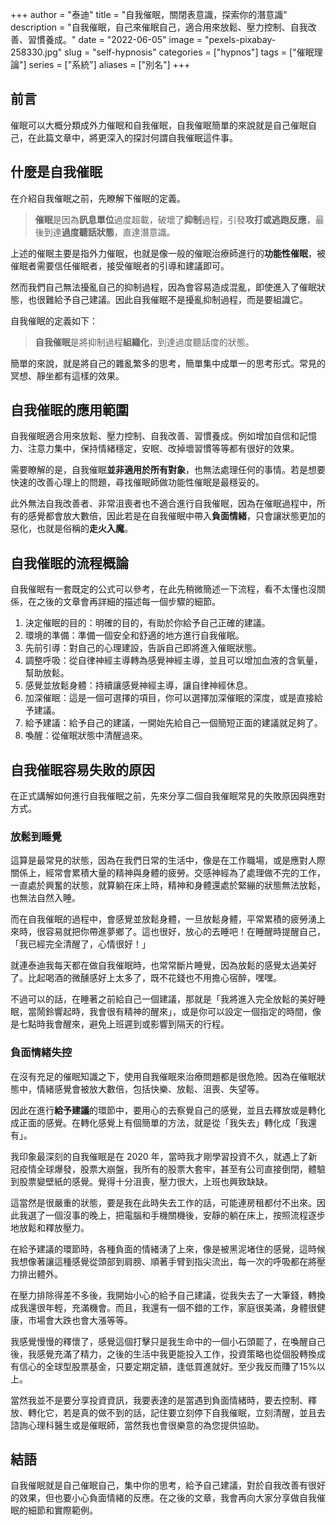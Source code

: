 +++
author = "泰迪"
title = "自我催眠，關閉表意識，探索你的潛意識"
description = "自我催眠，自己來催眠自己，適合用來放鬆、壓力控制、自我改善、習慣養成。"
date = "2022-06-05"
image = "pexels-pixabay-258330.jpg"
slug = "self-hypnosis"
categories = ["hypnos"]
tags = ["催眠理論"]
series = ["系統"]
aliases = ["別名"]
+++

## 前言
催眠可以大概分類成外力催眠和自我催眠，自我催眠簡單的來說就是自己催眠自己，在此篇文章中，將更深入的探討何謂自我催眠這件事。

## 什麼是自我催眠
在介紹自我催眠之前，先瞭解下催眠的定義。
> **催眠**是因為**訊息單位**過度超載，破壞了**抑制**過程，引發**攻打或逃跑反應**，最後到達**過度聽話狀態**，直達潛意識。

上述的催眠主要是指外力催眠，也就是像一般的催眠治療師進行的**功能性催眠**，被催眠者需要信任催眠者，接受催眠者的引導和建議即可。

然而我們自己無法擾亂自己的抑制過程，因為會容易造成混亂，即使進入了催眠狀態，也很難給予自己建議。因此自我催眠不是擾亂抑制過程，而是要組識它。

自我催眠的定義如下：
>**自我催眠**是將抑制過程**組織化**，到達過度聽話度的狀態。

簡單的來說，就是將自己的雜亂繁多的思考，簡單集中成單一的思考形式。常見的冥想、靜坐都有這樣的效果。

## 自我催眠的應用範圍
自我催眠適合用來放鬆、壓力控制、自我改善、習慣養成。例如增加自信和記憶力、注意力集中，保持情緒穩定，安眠、改掉壞習慣等等都有很好的效果。

需要瞭解的是，自我催眠**並非適用於所有對象**，也無法處理任何的事情。若是想要快速的改善心理上的問題，尋找催眠師做功能性催眠是最穩妥的。

此外無法自我改善者、非常沮喪者也不適合進行自我催眠，因為在催眠過程中，所有的感覺都會放大數倍，因此若是在自我催眠中帶入**負面情緒**，只會讓狀態更加的惡化，也就是俗稱的**走火入魔**。

## 自我催眠的流程概論
自我催眠有一套既定的公式可以參考，在此先稍微簡述一下流程，看不太懂也沒關係，在之後的文章會再詳細的描述每一個步驟的細節。

1. 決定催眠的目的：明確的目的，有助於你給予自己正確的建議。
2. 環境的準備：準備一個安全和舒適的地方進行自我催眠。
3. 先前引導：對自己的心理建設，告訴自己即將進入催眠狀態。
4. 調整呼吸：從自律神經主導轉為感覺神經主導，並且可以增加血液的含氧量，幫助放鬆。
5. 感覺並放鬆身體：持續讓感覺神經主導，讓自律神經休息。
6. 加深催眠：這是一個可選擇的項目，你可以選擇加深催眠的深度，或是直接給予建議。
7. 給予建議：給予自己的建議，一開始先給自己一個簡短正面的建議就足夠了。
8. 喚醒：從催眠狀態中清醒過來。

## 自我催眠容易失敗的原因
在正式講解如何進行自我催眠之前，先來分享二個自我催眠常見的失敗原因與應對方式。

### 放鬆到睡覺
這算是最常見的狀態，因為在我們日常的生活中，像是在工作職場，或是應對人際關係上，經常會累積大量的精神與身體的疲勞。交感神經為了處理做不完的工作，一直處於興奮的狀態，就算躺在床上時，精神和身體還處於緊繃的狀態無法放鬆，也無法自然入睡。

而在自我催眠的過程中，會感覺並放鬆身體，一旦放鬆身體，平常累積的疲勞湧上來時，很容易就把你帶進夢鄉了。這也很好，放心的去睡吧！在睡醒時提醒自己，「我已經完全清醒了，心情很好！」

就連泰迪我每天都在做自我催眠時，也常常斷片睡覺，因為放鬆的感覺太過美好了。比起喝酒的微醺感好上太多了，既不花錢也不用擔心宿醉，嘿嘿。

不過可以的話，在睡著之前給自己一個建議，那就是「我將進入完全放鬆的美好睡眠，當鬧鈴響起時，我會很有精神的醒來」，或是你可以設定一個指定的時間，像是七點時我會醒來，避免上班遲到或影響到隔天的行程。

### 負面情緒失控
在沒有充足的催眠知識之下，使用自我催眠來治療問題都是很危險。因為在催眠狀態中，情緒感覺會被放大數倍，包括快樂、放鬆、沮喪、失望等。

因此在進行**給予建議**的環節中，要用心的去察覺自己的感覺，並且去釋放或是轉化成正面的感覺。在轉化感覺上有個簡單的方法，就是從「我失去」轉化成「我還有」。

我印象最深刻的自我催眠是在 2020 年，當時我才剛學習投資不久，就遇上了新冠疫情全球爆發，股票大崩盤，我所有的股票大套牢，甚至有公司直接倒閉，體驗到股票變壁紙的感覺。覺得十分沮喪，壓力很大，上班也興致缺缺。

這當然是很嚴重的狀態，要是我在此時失去工作的話，可能連房租都付不出來。因此我選了一個沒事的晚上，把電腦和手機關機後，安靜的躺在床上，按照流程逐步地放鬆和釋放壓力。

在給予建議的環節時，各種負面的情緒湧了上來，像是被黑泥堵住的感覺，這時候我想像著讓這種感覺從頭部到肩膀、順著手臂到指尖流出，每一次的呼吸都在將壓力排出體外。

在壓力排除得差不多後，我開始小心的給予自己建議，從我失去了一大筆錢，轉換成我還很年輕，充滿機會。而且，我還有一個不錯的工作，家庭很美滿，身體很健康，市場會大跌也會大漲等等。

我感覺慢慢的釋懷了，感覺這個打擊只是我生命中的一個小石頭罷了，在喚醒自己後，我感覺充滿了精力，之後的生活中我更能投入工作，投資策略也從個股轉換成有信心的全球型股票基金，只要定期定額，逢低買進就好。至少我反而賺了15%以上。

當然我並不是要分享投資資訊，我要表達的是當遇到負面情緒時，要去控制、釋放、轉化它，若是真的做不到的話，記住要立刻停下自我催眠，立刻清醒，並且去諮詢心理科醫生或是催眠師，當然我也會很樂意的為您提供協助。

## 結語
自我催眠就是自己催眠自己，集中你的思考，給予自己建議，對於自我改善有很好的效果，但也要小心負面情緒的反應。在之後的文章，我會再向大家分享做自我催眠的細節和實際範例。
